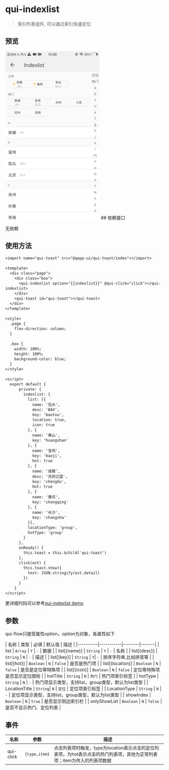 # qui-indexlist

> 索引列表组件, 可以通过索引快速定位

## 预览
<img src="./docs/assets/qui-indexlist.gif" width="300"/>
## 依赖接口

无依赖

## 使用方法

```ux
<import name="qui-toast" src="@qapp-ui/qui-toast/index"></import>

<template>
  <div class="page">
    <div class="box">
      <qui-indexlist option="{{indexlist}}" @qui-click="click"></qui-indexlist>
    </div>
    <qui-toast id="qui-toast"></qui-toast>
  </div>
</template>

<style>
  .page {
    flex-direction: column;
  }

  .box {
    width: 100%;
    height: 100%;
    background-color: blue;
  }
</style>

<script>
  export default {
      private: {
        indexlist: {
          list: [{
            name: '包头',
            desc: 'BAV',
            key: 'baotou',
            location: true,
            icon: true
          }, {
            name: '黄山',
            key: 'huangshan'
          }, {
            name: '宝鸡',
            key: 'baoji',
            hot: true
          }, {
            name: '成都',
            desc: '天府之国',
            key: 'chengdu',
            hot: true
          }, {
            name: '重庆',
            key: 'chongqing'
          }, {
            name: '长沙',
            key: 'changsha'
          }],
          locationType: 'group',
          hotType: 'group'
        }
      },
      onReady() {
        this.toast = this.$child('qui-toast')
      },
      click(evt) {
        this.toast.show({
          text: JSON.stringify(evt.detail)
        })
      }
    }
</script>

```

更详细代码可以参考[qui-indexlist demo](https://github.com/qapp-ui/qapp-ui/blob/master/src/Indexlist/index.ux)

## 参数

qui-flow只接受属性option，option为对象，各属性如下

| 名称 | 类型 | 必填 | 默认值 | 描述 |
|----------|-----------|--------|-------|
| list | `Array` | `Y` | `-` | 数据 |
| list[{name}] | `String` | `Y` | `-` | 名称 |
| list[{desc}] | `String` | `N` | `-` | 描述 |
| list[{key}] | `String` | `Y`| `-` | 排序字符串,比如拼音等 |
| list[{hot}] | `Boolean` | `N` | `false` | 是否是热门项 |
| list[{location}] | `Boolean` | `N` | `false` | 是否是定位等特殊项 |
| list[{icon}] | `Boolean` | `N` | `false` | 定位等特殊项是否显示定位图标 |
| hotTitle | `String` | `N` | `热门` | 热门项索引标签 |
| hotType | `String` | `N` | `-` | 热门项显示类型，支持list，group类型，默认为list类型 |
| LocationTitle | `String`| `N` | `定位` | 定位项索引标签 |
| LocationType | `String` | `N` | `-` | 定位项显示类型，支持list，group类型，默认为list类型 |
| showIndex | `Boolean` | `N` | `true` | 是否显示侧边索引栏 |
| onlyShowList | `Boolean` | `N` | `false` | 是否不显示热门、定位列表 |

## 事件

| 名称 | 参数 | 描述 |
|--------|---------|--------|
|qui-click| `{type,item}` | 点击列表项时触发，type为location表示点击的定位列表项，为hot表示点击的热门列表项，其他为正常列表项；item为传入的列表项数据 |
